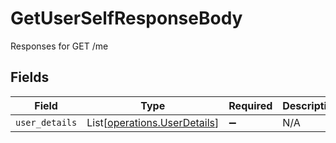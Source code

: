 # GetUserSelfResponseBody

Responses for GET /me


## Fields

| Field                                                                  | Type                                                                   | Required                                                               | Description                                                            |
| ---------------------------------------------------------------------- | ---------------------------------------------------------------------- | ---------------------------------------------------------------------- | ---------------------------------------------------------------------- |
| `user_details`                                                         | List[[operations.UserDetails](../../models/operations/userdetails.md)] | :heavy_minus_sign:                                                     | N/A                                                                    |